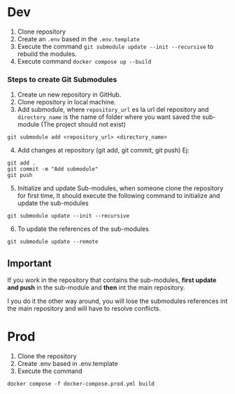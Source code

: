 # Dev

1. Clone repository
2. Create an `.env` based in the `.env.template`
3. Execute the command `git submodule update --init --recursive` to rebuild the modules.
3. Execute command `docker compose up --build`


### Steps to create Git Submodules

1. Create un new repository in GitHub.
2. Clone repository in local machine.
3. Add  submodule, where `repository_url` es la url del repository and `directory_name` is the name of folder where you want saved the sub-module (The project should not exist)
```
git submodule add <repository_url> <directory_name>
```
4. Add changes at repository (git add, git commit, git push)
Ej:
```
git add .
git commit -m "Add submodule"
git push
```
5. Initialize and update Sub-modules, when someone clone the repository for first time, It should execute the following  command to initialize and update the sub-modules
```
git submodule update --init --recursive
```
6. To update the references of the  sub-modules
```
git submodule update --remote
```


## Important
If you work in the repository that contains the  sub-modules, **first update and push** in the  sub-module and **then** int the main repository. 

I you do it the other way around, you will lose the submodules  references int the main repository and will have to resolve conflicts.

# Prod

1. Clone the repository
2. Create .env based in .env.template
3. Execute the command

```
docker compose -f docker-compose.prod.yml build
```




